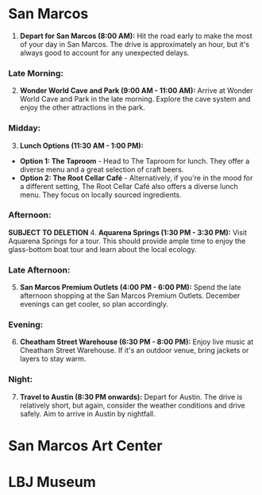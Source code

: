 # San Marcos
1. **Depart for San Marcos (8:00 AM):** Hit the road early to make the most of your day in San Marcos. The drive is approximately an hour, but it's always good to account for any unexpected delays.
### Late Morning:
2. **Wonder World Cave and Park (9:00 AM - 11:00 AM):** Arrive at Wonder World Cave and Park in the late morning. Explore the cave system and enjoy the other attractions in the park.
### Midday:
3. **Lunch Options (11:30 AM - 1:00 PM):**
- **Option 1: The Taproom** - Head to The Taproom for lunch. They offer a diverse menu and a great selection of craft beers.
- **Option 2: The Root Cellar Café** - Alternatively, if you're in the mood for a different setting, The Root Cellar Café also offers a diverse lunch menu. They focus on locally sourced ingredients.
### Afternoon:
**SUBJECT TO DELETION**
4.  **Aquarena Springs (1:30 PM - 3:30 PM):** Visit Aquarena Springs for a tour. This should provide ample time to enjoy the glass-bottom boat tour and learn about the local ecology.
### Late Afternoon:
5. **San Marcos Premium Outlets (4:00 PM - 6:00 PM):** Spend the late afternoon shopping at the San Marcos Premium Outlets. December evenings can get cooler, so plan accordingly.
### Evening:
6. **Cheatham Street Warehouse (6:30 PM - 8:00 PM):** Enjoy live music at Cheatham Street Warehouse. If it's an outdoor venue, bring jackets or layers to stay warm.
### Night:
7. **Travel to Austin (8:30 PM onwards):** Depart for Austin. The drive is relatively short, but again, consider the weather conditions and drive safely. Aim to arrive in Austin by nightfall.

# San Marcos Art Center
# LBJ Museum